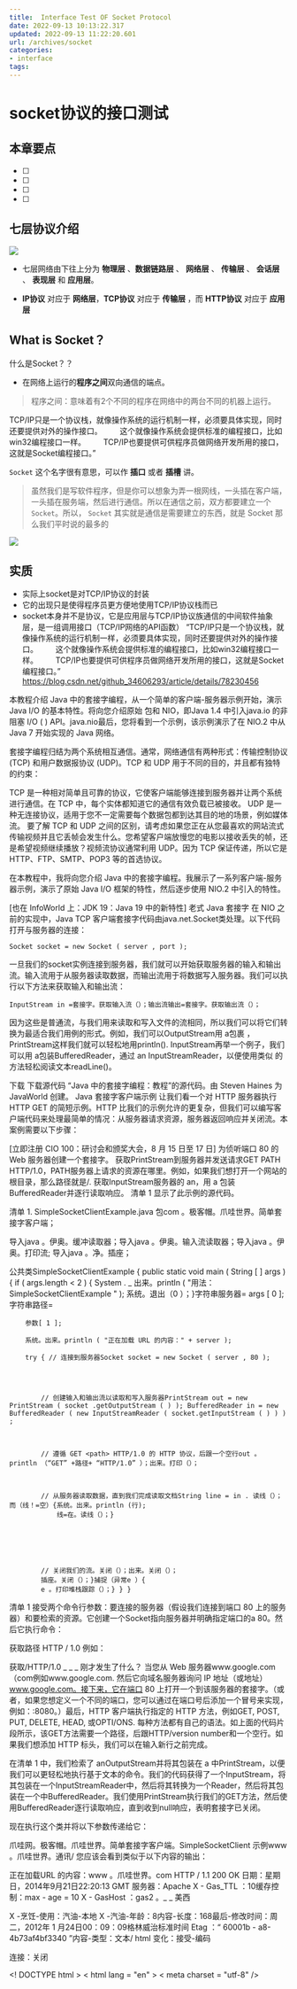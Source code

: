 ```yaml
---
title:  Interface Test OF Socket Protocol
date: 2022-09-13 10:13:22.317
updated: 2022-09-13 11:22:20.601
url: /archives/socket
categories: 
- interface
tags: 
---
```


# socket协议的接口测试
## 本章要点
- [ ] 
- [ ] 
- [ ] 
- [ ] 



## 七层协议介绍

![](https://cdn.jsdelivr.net/gh/testeru-top/top-images/jmeter/202209131038049.webp)
- 七层网络由下往上分为 **物理层** 、**数据链路层** 、 **网络层** 、 **传输层** 、 **会话层** 、 **表现层** 和 **应用层**。

- **IP协议** 对应于 **网络层**，**TCP协议** 对应于 **传输层** ，而 **HTTP协议** 对应于 **应用层**

## What is Socket？
什么是Socket？？


- 在网络上运行的**程序之间**双向通信的端点。
>程序之间：意味着有2个不同的程序在网络中的两台不同的机器上运行。

TCP/IP只是一个协议栈，就像操作系统的运行机制一样，必须要具体实现，同时还要提供对外的操作接口。
　　这个就像操作系统会提供标准的编程接口，比如win32编程接口一样。
　　TCP/IP也要提供可供程序员做网络开发所用的接口，这就是Socket编程接口。”
  
  
  

`Socket` 这个名字很有意思，可以作 **插口** 或者 **插槽** 讲。
>虽然我们是写软件程序，但是你可以想象为弄一根网线，一头插在客户端，一头插在服务端，然后进行通信。所以在通信之前，双方都要建立一个 `Socket`。所以， `Socket` 其实就是通信是需要建立的东西，就是 Socket 那么我们平时说的最多的



![](https://cdn.jsdelivr.net/gh/testeru-top/top-images/jmeter/202209131100809.png)



## 实质
- 实际上socket是对TCP/IP协议的封装
- 它的出现只是使得程序员更方便地使用TCP/IP协议栈而已
- socket本身并不是协议，它是应用层与TCP/IP协议族通信的中间软件抽象层，是一组调用接口（TCP/IP网络的API函数） “TCP/IP只是一个协议栈，就像操作系统的运行机制一样，必须要具体实现，同时还要提供对外的操作接口。 　　这个就像操作系统会提供标准的编程接口，比如win32编程接口一样。 　　TCP/IP也要提供可供程序员做网络开发所用的接口，这就是Socket编程接口。” https://blog.csdn.net/github_34606293/article/details/78230456









本教程介绍 Java 中的套接字编程，从一个简单的客户端-服务器示例开始，演示 Java I/O 的基本特性。将向您介绍原始 包和 NIO，即Java 1.4 中引入java.io 的非阻塞 I/O ( ) API。java.nio最后，您将看到一个示例，该示例演示了在 NIO.2 中从 Java 7 开始实现的 Java 网络。



套接字编程归结为两个系统相互通信。通常，网络通信有两种形式：传输控制协议 (TCP) 和用户数据报协议 (UDP)。TCP 和 UDP 用于不同的目的，并且都有独特的约束：

TCP 是一种相对简单且可靠的协议，它使客户端能够连接到服务器并让两个系统进行通信。在 TCP 中，每个实体都知道它的通信有效负载已被接收。
UDP 是一种无连接协议，适用于您不一定需要每个数据包都到达其目的地的场景，例如媒体流。
要了解 TCP 和 UDP 之间的区别，请考虑如果您正在从您最喜欢的网站流式传输视频并且它丢帧会发生什么。您希望客户端放慢您的电影以接收丢失的帧，还是希望视频继续播放？视频流协议通常利用 UDP。因为 TCP 保证传递，所以它是 HTTP、FTP、SMTP、POP3 等的首选协议。

在本教程中，我将向您介绍 Java 中的套接字编程。我展示了一系列客户端-服务器示例，演示了原始 Java I/O 框架的特性，然后逐步使用 NIO.2 中引入的特性。

[也在 InfoWorld 上：JDK 19：Java 19 中的新特性]
老式 Java 套接字
在 NIO 之前的实现中，Java TCP 客户端套接字代码由java.net.Socket类处理。以下代码打开与服务器的连接：

	Socket socket = new Socket ( server , port );  
一旦我们的socket实例连接到服务器，我们就可以开始获取服务器的输入和输出流。输入流用于从服务器读取数据，而输出流用于将数据写入服务器。我们可以执行以下方法来获取输入和输出流：

	InputStream in =套接字。获取输入流（）；输出流输出=套接字。获取输出流（）；  
	  
因为这些是普通流，与我们用来读取和写入文件的流相同，所以我们可以将它们转换为最适合我们用例的形式。例如，我们可以OutputStream用 a包裹 ，PrintStream这样我们就可以轻松地用println(). InputStream再举一个例子，我们可以用 a包装BufferedReader，通过 an InputStreamReader，以便使用类似 的方法轻松阅读文本readLine()。

下载
下载源代码
“Java 中的套接字编程：教程”的源代码。由 Steven Haines 为 JavaWorld 创建。
Java 套接字客户端示例
让我们看一个对 HTTP 服务器执行 HTTP GET 的简短示例。HTTP 比我们的示例允许的更复杂，但我们可以编写客户端代码来处理最简单的情况：从服务器请求资源，服务器返回响应并关闭流。本案例需要以下步骤：

[立即注册 CIO 100：研讨会和颁奖大会，8 月 15 日至 17 日]
为侦听端口 80 的 Web 服务器创建一个套接字。
获取PrintStream到服务器并发送请求GET PATH HTTP/1.0，PATH服务器上请求的资源在哪里。例如，如果我们想打开一个网站的根目录，那么路径就是/.
获取InputStream服务器的 an，用 a 包装BufferedReader并逐行读取响应。
清单 1 显示了此示例的源代码。

清单 1. SimpleSocketClientExample.java
包com 。极客帽。爪哇世界。简单套接字客户端；

导入java 。伊奥。缓冲读取器；导入java 。伊奥。输入流读取器；导入java 。伊奥。打印流; 导入java 。净。插座；




公共类SimpleSocketClientExample { public static void main ( String [ ] args ) { if ( args.length < 2 ) { System . _ 出来。println ( "用法：SimpleSocketClientExample <server> <path>" ); 系统。退出（0 ）；}字符串服务器= args [ 0 ]; 字符串路径=  

       
    
          
        
              
              
        
          
        参数[ 1 ];  

        系统。出来。println ( "正在加载 URL 的内容：" + server );  

        try { // 连接到服务器Socket socket = new Socket ( server , 80 );
        
            
                

            // 创建输入和输出流以读取和写入服务器PrintStream out = new PrintStream ( socket .getOutputStream ( ) ); BufferedReader in = new BufferedReader ( new InputStreamReader ( socket.getInputStream ( ) ) ) ;
                 
                    

            // 遵循 GET <path> HTTP/1.0 的 HTTP 协议，后跟一个空行out 。println （“GET” +路径+ “HTTP/1.0” ）；出来。打印（）；
                
            

            // 从服务器读取数据，直到我们完成读取文档String line = in . 读线（）；而（线！=空）{系统。出来。println (行); 
                线=在。读线（）；}
             
              
            
                 
            

            // 关闭我们的流。关闭（）；出来。关闭（）；
            插座。关闭（）；}捕捉（异常e ）{ 
            e 。打印堆栈跟踪（）；} } }
            
            
        
         
        
        
    
清单 1 接受两个命令行参数：要连接的服务器（假设我们连接到端口 80 上的服务器）和要检索的资源。它创建一个Socket指向服务器并明确指定端口的a 80。然后它执行命令：

获取路径 HTTP / 1.0
例如：

获取/HTTP/1.0 _ _ _
刚才发生了什么？
当您从 Web 服务器www.google.com（com例如www.google.com. 然后它向域名服务器询问 IP 地址（或地址）www.google.com。接下来，它在端口 80 上打开一个到该服务器的套接字。（或者，如果您想定义一个不同的端口，您可以通过在端口号后添加一个冒号来实现，例如：:8080。）最后，HTTP 客户端执行指定的 HTTP 方法，例如GET, POST, PUT, DELETE, HEAD, 或OPTI/ONS. 每种方法都有自己的语法。如上面的代码片段所示，该GET方法需要一个路径，后跟HTTP/version number和一个空行。如果我们想添加 HTTP 标头，我们可以在输入新行之前完成。

在清单 1 中，我们检索了 anOutputStream并将其包装在 a 中PrintStream，以便我们可以更轻松地执行基于文本的命令。我们的代码获得了一个InputStream，将其包装在一个InputStreamReader中，然后将其转换为一个Reader，然后将其包装在一个中BufferedReader。我们使用PrintStream执行我们的GET方法，然后使用BufferedReader逐行读取响应，直到收到null响应，表明套接字已关闭。

现在执行这个类并将以下参数传递给它：

爪哇网。极客帽。爪哇世界。简单套接字客户端。SimpleSocketClient 示例www 。爪哇世界。通讯/
您应该会看到类似于以下内容的输出：

正在加载URL 的内容：www 。爪哇世界。com
HTTP / 1.1 200 OK
日期：星期日，2014年9月21日22:20:13 GMT
服务器：Apache 
X - Gas_TTL ：10缓存控制：max - age = 10 
X - GasHost ：gas2 。_ _ 美西        

X -烹饪-使用：汽油-本地
X -汽油-年龄：8内容-长度：168最后-修改时间：周二，2012年 1 月24日00：09：09格林威治标准时间
Etag ：“ 60001b - a8-4b73af4bf3340 ”内容-类型：文本/ html
变化：接受-编码  
 
      
 
连接：关闭

<! DOCTYPE html > < html lang = "en" > <head> < meta charset = "utf-8" /> <title>汽油测试页</ title > </ head > <body> <br><br> <center >成功</ center > </ body > </ html >


	 
	  





此输出显示 JavaWorld 网站上的测试页面。它回复说它使用 HTTP 1.1 版，响应是200 OK.

Java 套接字服务器示例
我们已经介绍了客户端，幸运的是服务器端的通信方面同样简单。从简单的角度来看，过程如下：

创建一个ServerSocket，指定要监听的端口。
调用ServerSocket'accept()方法来侦听客户端连接的配置端口。
当客户端连接到服务器时，该accept()方法返回一个Socket服务器可以通过它与客户端通信。这与Socket我们用于客户端的类相同，因此过程是相同的：InputStream从客户端获取要读取的内容并OutputStream写入客户端。
如果您的服务器需要可扩展，您需要将其传递Socket给另一个线程进行处理，以便您的服务器可以继续侦听其他连接。
再次调用ServerSocket'accept()方法以侦听另一个连接。
您很快就会看到，NIO 对这种情况的处理会有些不同。不过，现在，我们可以ServerSocket通过传递一个端口来直接创建 a 以进行侦听（ServerSocketFactory下一节将详细介绍 s）：

	ServerSocket serverSocket = new ServerSocket (端口);  
现在我们可以通过以下方法接受传入的连接accept()：

	套接字套接字=服务器套接字。接受（）；// 处理连接...
	
使用 Java 套接字进行多线程编程
下面的清单 2 将到目前为止的所有服务器代码组合成一个更健壮的示例，该示例使用线程来处理多个请求。显示的服务器是一个回显服务器，这意味着它会回显它收到的任何消息。

虽然清单 2 中的示例并不复杂，但它确实预测了下一部分关于 NIO 的内容。请特别注意我们必须编写的线程代码量，以便构建可以处理多个同时请求的服务器。

清单 2. SimpleSocketServer.java
包com 。极客帽。爪哇世界。简单套接字客户端；

导入java 。伊奥。缓冲读取器；导入java 。伊奥。I / O异常；导入java 。伊奥。输入流读取器；导入java 。伊奥。打印作家；导入java 。净。服务器套接字；导入java 。净。插座；






公共类SimpleSocketServer扩展Thread { private ServerSocket serverSocket ; 私有int端口；私人布尔运行=假；    

     
     
      

    公共SimpleSocketServer （int端口）{这个。端口=端口；}  
    
        
    

    public void startServer () { try { 
            serverSocket = new ServerSocket (端口); 这个。开始（）；} catch ( I / OException e ) { 
            e . 打印堆栈跟踪（）；} } 
    
        
          
            
        
         
        
        
    

    公共无效停止服务器（）{
        运行=假；这个。中断（）；} 
     
        
    

    @Override public void run () { 
        running = true ; 而（运行）{尝试{系统。出来。println ( "监听连接" );
     
     
        
        
            
            
                  

                // 调用accept() 接收下一个连接Socket socket = serverSocket . 接受（）；
                

                // 将socket传给RequestHandler线程处理RequestHandler requestHandler = new RequestHandler ( socket ); 
                请求处理程序。开始（）；} catch ( I / OException e ) { 
                e . 打印堆栈跟踪（）；} } }
                  
            
             
            
            
        
    

    public static void main ( String [ ] args ) { if ( args.length == 0 ) { System . _ 出来。println ( "用法：SimpleSocketServer <端口>" ); 系统。退出（0 ）；} int端口=整数。parseInt (参数[ 0 ] ); 系统。出来。打印   
    
          
        
              
              
        
            
        ( "在端口上启动服务器：" + port );  

        SimpleSocketServer服务器=新的SimpleSocketServer (端口); 
        服务器。启动服务器（）；  

        // 1 分钟后自动关机try { Thread . 睡眠（60000 ）；}捕捉（异常e ）{ 
            e 。打印堆栈跟踪（）；}
        
        
              
        
         
        
        

        服务器。停止服务器（）；} }
    


类RequestHandler扩展Thread {私有Socket套接字；RequestHandler ( Socket套接字) {这个。插座=插座；}   

     
     
    
        
    

    @Override public void run () { try { System . 出来。println ( "收到连接" );
     
    
        
        
              

            // 获取输入输出流BufferedReader in = new BufferedReader ( new InputStreamReader ( socket.getInputStream ( ) ) ) ; PrintWriter out = new PrintWriter ( socket.getOutputStream ( ) ) ;
                    
                 

            // 将我们的标头写出给客户端out . println ( "回声服务器 1.0" ); 出来。冲洗（）；
              
            

            // 向客户端回显行，直到客户端关闭连接或我们收到空行String line = in . 读线（）；while ( line ! = null && line.length ( ) > 0 ) { out . println ( "回声：" + line ); 出来。冲洗（）；
                线=在。读线（）；}
             
                 
            
                  
                 
            

            // 关闭我们的连接。关闭（）；出来。关闭（）；
            插座。关闭（）；
            
            

            系统。出来。println ( "连接关闭" ); }捕捉（异常e ）{ 
            e 。打印堆栈跟踪（）；} } }  
        
         
        
        
     a